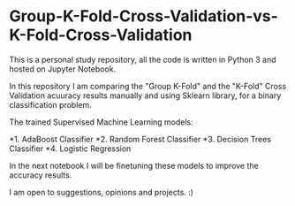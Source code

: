 # Group-K-Fold-Cross-Validation-vs-K-Fold-Cross-Validation

This is a personal study repository, all the code is written in Python 3 and hosted on Jupyter Notebook.

In this repository I am comparing the "Group K-Fold" and the "K-Fold" Cross Validation acuuracy results manually and using Sklearn library, for a binary classification problem.

The trained Supervised Machine Learning models:

*1. AdaBoost Classifier
*2. Random Forest Classifier
*3. Decision Trees Classifier
*4. Logistic Regression

In the next notebook I will be finetuning these models to improve the accuracy results.

I am open to suggestions, opinions and projects. :)
